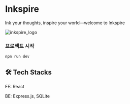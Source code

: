 # Inkspire

Ink your thoughts, inspire your world—welcome to Inkspire

![inkspire_logo](https://github.com/user-attachments/assets/7165ec5e-fcde-4f4c-8716-8f56e03589fa)

### 프로젝트 시작
```
npm run dev
```

## 🛠️ Tech Stacks
FE: React

BE: Express.js, SQLite
